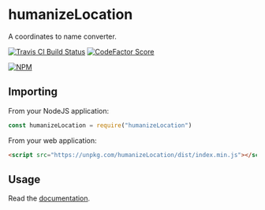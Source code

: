 # humanizeLocation

A coordinates to name converter.

[![Travis CI Build Status](https://img.shields.io/travis/com/Richienb/humanizeLocation/master.svg?style=for-the-badge)](https://travis-ci.com/Richienb/humanizeLocation)
[![CodeFactor Score](https://www.codefactor.io/repository/github/Richienb/humanizeLocation/badge?style=for-the-badge)](https://www.codefactor.io/repository/github/Richienb/humanizeLocation)

[![NPM](https://nodei.co/npm/humanizeLocation.png?downloads=true&downloadRank=true&stars=true)](https://nodei.co/npm/humanizeLocation)

## Importing

From your NodeJS application:

```js
const humanizeLocation = require("humanizeLocation")
```

From your web application:

```html
<script src="https://unpkg.com/humanizeLocation/dist/index.min.js"></script>
```

## Usage

Read the [documentation](https://richienb.github.io/humanizeLocation).
